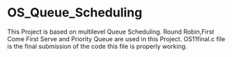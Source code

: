 # OS_Queue_Scheduling
This Project is based on multilevel Queue Scheduling. Round Robin,First Come First Serve and Priority Queue are used in this Project.
OS11final.c file is the final submission of the code this file is properly working.
